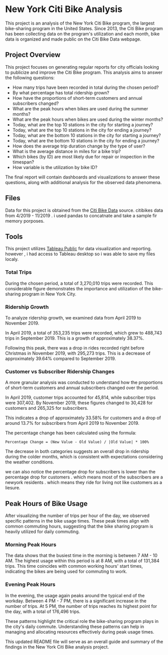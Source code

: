 # New York Citi Bike Analysis

This project is an analysis of the New York Citi Bike program, the largest bike-sharing program in the United States. Since 2013, the Citi Bike program has been collecting data on the program's utilization and each month, bike data is organized and made public on the Citi Bike Data webpage.

## Project Overview

This project focuses on generating regular reports for city officials looking to publicize and improve the Citi Bike program. This analysis aims to answer the following questions:

- How many trips have been recorded in total during the chosen period?
- By what percentage has total ridership grown?
- How have the proportions of short-term customers and annual subscribers changed?
- What are the peak hours when bikes are used during the summer months?
- What are the peak hours when bikes are used during the winter months?
- Today, what are the top 10 stations in the city for starting a journey? 
- Today, what are the top 10 stations in the city for ending a journey? 
- Today, what are the bottom 10 stations in the city for starting a journey? 
- Today, what are the bottom 10 stations in the city for ending a journey? 
- How does the average trip duration change by the type of user? 
- What is the average distance in miles for a bike trip?
- Which bikes (by ID) are most likely due for repair or inspection in the timespan?
- How variable is the utilization by bike ID?

The final report will contain dashboards and visualizations to answer these questions, along with additional analysis for the observed data phenomena. 

## Files

Data for this project is obtained from the [Citi Bike Data](https://www.citibikenyc.com/system-data) source. citibikes data from 4/2019 - 11/2019 . i used pandas to concatnate and take a sample fir memory porposes.

## Tools

This project utilizes [Tableau Public](https://public.tableau.com/en-us/s/gallery) for data visualization and reporting. however , i had access to Tableau desktop so i was able to save my files localy.


### Total Trips

During the chosen period, a total of 3,270,010 trips were recorded. This considerable figure demonstrates the importance and utilization of the bike-sharing program in New York City.

### Ridership Growth

To analyze ridership growth, we examined data from April 2019 to November 2019.

In April 2019, a total of 353,235 trips were recorded, which grew to 488,743 trips in September 2019. This is a growth of approximately 38.37%.

Following this peak, there was a drop in rides recorded right before Christmas in November 2019, with 295,273 trips. This is a decrease of approximately 39.64% compared to September 2019.

### Customer vs Subscriber Ridership Changes

A more granular analysis was conducted to understand how the proportions of short-term customers and annual subscribers changed over the period.

In April 2019, customer trips accounted for 45,814, while subscriber trips were 307,402. By November 2019, these figures changed to 30,428 for customers and 265,325 for subscribers.

This indicates a drop of approximately 33.58% for customers and a drop of around 13.7% for subscribers from April 2019 to November 2019.

The percentage change has been calculated using the formula:

```
Percentage Change = (New Value - Old Value) / |Old Value| * 100%
```

The decrease in both categories suggests an overall drop in ridership during the colder months, which is consistent with expectations considering the weather conditions. 

we can also notice the percentage drop for subscribers is lower than the percentage drop for customers . which means most of the subscribers are a newyork residents . which means they ride for living not like customers as a liesure. 
## Peak Hours of Bike Usage

After visualizing the number of trips per hour of the day, we observed specific patterns in the bike usage times. These peak times align with common commuting hours, suggesting that the bike sharing program is heavily utilized for daily commuting.

### Morning Peak Hours

The data shows that the busiest time in the morning is between 7 AM - 10 AM. The highest usage within this period is at 8 AM, with a total of 131,384 trips. This time coincides with common working hours' start times, indicating the bikes are being used for commuting to work.

### Evening Peak Hours

In the evening, the usage again peaks around the typical end of the workday. Between 4 PM - 7 PM, there is a significant increase in the number of trips. At 5 PM, the number of trips reaches its highest point for the day, with a total of 176,496 trips.

These patterns highlight the critical role the bike-sharing program plays in the city's daily commute. Understanding these patterns can help in managing and allocating resources effectively during peak usage times.

This updated README file will serve as an overall guide and summary of the findings in the New York Citi Bike analysis project.
